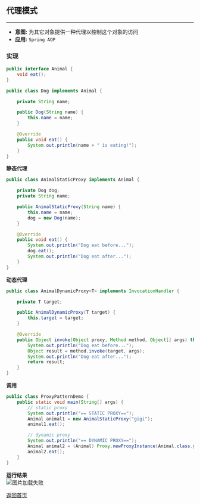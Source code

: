 ## **代理模式**
------

* **意图:** 为其它对象提供一种代理以控制这个对象的访问
* **应用:** `Spring AOP`

### **实现**
``` java
public interface Animal {
    void eat();
}
```
``` java
public class Dog implements Animal {

    private String name;

    public Dog(String name) {
        this.name = name;
    }

    @Override
    public void eat() {
        System.out.println(name + " is eating!");
    }
}
```
**静态代理**
``` java
public class AnimalStaticProxy implements Animal {

    private Dog dog;
    private String name;

    public AnimalStaticProxy(String name) {
        this.name = name;
        dog = new Dog(name);
    }

    @Override
    public void eat() {
        System.out.println("Dog eat before...");
        dog.eat();
        System.out.println("Dog eat after...");
    }
}
```

**动态代理**
``` java
public class AnimalDynamicProxy<T> implements InvocationHandler {

    private T target;

    public AnimalDynamicProxy(T target) {
        this.target = target;
    }

    @Override
    public Object invoke(Object proxy, Method method, Object[] args) throws Throwable {
        System.out.println("Dog eat before...");
        Object result = method.invoke(target, args);
        System.out.println("Dog eat after...");
        return result;
    }
}
```

**调用**
``` java
public class ProxyPatternDemo {
    public static void main(String[] args) {
        // static proxy
        System.out.println("== STATIC PROXY==");
        Animal animal1 = new AnimalStaticProxy("gigi");
        animal1.eat();

        // dynamic proxy
        System.out.println("== DYNAMIC PROXY==");
        Animal animal2 = (Animal) Proxy.newProxyInstance(Animal.class.getClassLoader(), new Class<?>[]{Animal.class}, new AnimalDynamicProxy<Dog>(new Dog("kiki")));
        animal2.eat();
    }
}
```
**运行结果**  
![图片加载失败](https://maxwell-l.github.io/WriteSomething/image/proxy1.png)



[返回首页](https://maxwell-l.github.io/WriteSomething)
